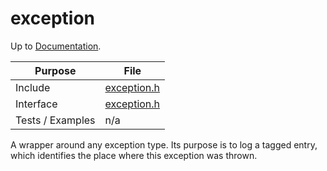 # exception

Up to [Documentation](../README.md).

Purpose          | File
---------------- | ----
Include          | [exception.h](../../src/exception.h)
Interface        | [exception.h](../../src/exception.h)
Tests / Examples | n/a

A wrapper around any exception type.
Its purpose is to log a tagged entry, which identifies the place where this exception was thrown.
